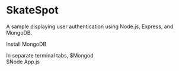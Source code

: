 # SkateSpot
A sample displaying user authentication using Node.js, Express, and MongoDB.

Install MongoDB

In separate terminal tabs,
$Mongod <br />
$Node App.js<br />

